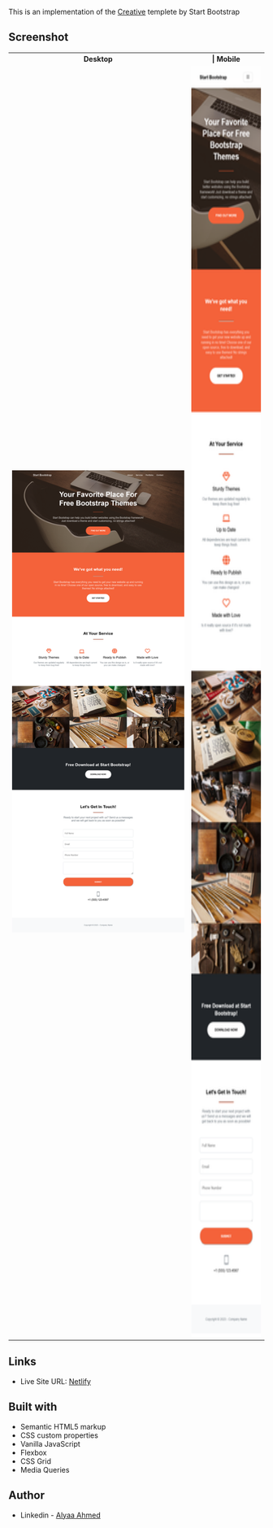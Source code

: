 This is an implementation of the [Creative](https://startbootstrap.com/previews/creative) templete by Start Bootstrap

## Screenshot

<table>
 <tr>
    <th width="70%">Desktop</th>
    <th width="30%" >| Mobile</th>
  </tr>
  <tr>
    <td><img src="./screenshots/desktop.png"></td>
    <td><img src="./screenshots/mobile.png" height="2500px"></td>
  </tr>
</table>

## Links

- Live Site URL: [Netlify](https://stratbootstrap-creativetemplate-alyaa.netlify.app/)

## Built with

- Semantic HTML5 markup
- CSS custom properties
- Vanilla JavaScript
- Flexbox
- CSS Grid
- Media Queries

## Author

- Linkedin - [Alyaa Ahmed](https://www.linkedin.com/in/alyaa-ahmed/)
